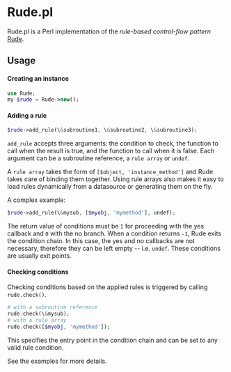 # Rude.pl
Rude.pl is a Perl implementation of the *rule-based control-flow pattern* [Rude](https://github.com/kaisersparpick/Rude).

## Usage

#### Creating an instance
```php
use Rude;
my $rude = Rude->new();
```

#### Adding a rule

```php
$rude->add_rule(\&subroutine1, \&subroutine2, \&subroutine3);
```
`add_rule` accepts three arguments: the condition to check, the function to call when the result is true, and the function to call when it is false. Each argument can be a subroutine reference, a `rule array` or `undef`.

A `rule array` takes the form of `[$object, 'instance_method']` and Rude takes care of binding them together. Using rule arrays also makes it easy to load rules dynamically from a datasource or generating them on the fly.

A complex example:
```php
$rude->add_rule(\&mysub, [$myobj, 'mymethod'], undef);
```

The return value of conditions must be `1` for proceeding with the yes callback and `0` with the no branch. When a condition returns `-1`, Rude exits the condition chain. In this case, the yes and no callbacks are not necessary, therefore they can be left empty -- i.e. `undef`. These conditions are usually exit points.

#### Checking conditions

Checking conditions based on the applied rules is triggered by calling `rude.check()`.

```php
# with a subroutine reference
rude.check(\&mysub);
# with a rule array
rude.check([$myobj, 'mymethod']);
```

This specifies the entry point in the condition chain and can be set to any valid rule condition.

See the examples for more details.
